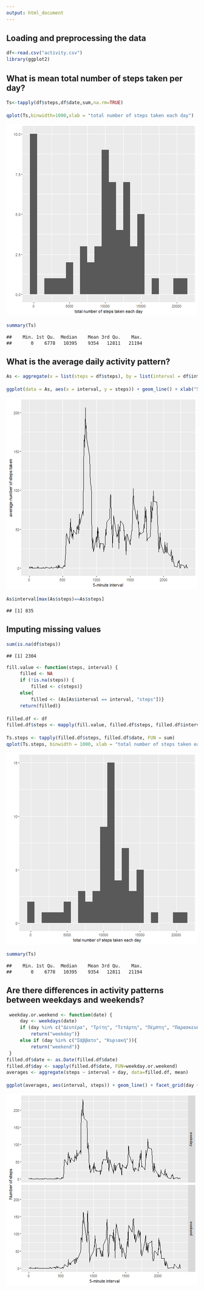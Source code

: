 ```yaml
---
output: html_document
---
```

## Loading and preprocessing the data

```r
df<-read.csv("activity.csv")
library(ggplot2)
```

## What is mean total number of steps taken per day?

```r
Ts<-tapply(df$steps,df$date,sum,na.rm=TRUE)

qplot(Ts,binwidth=1000,xlab = "total number of steps taken each day")
```

![plot of chunk unnamed-chunk-2](figure/unnamed-chunk-2-1.png)

```r
summary(Ts)
```

```
##    Min. 1st Qu.  Median    Mean 3rd Qu.    Max. 
##       0    6778   10395    9354   12811   21194
```
## What is the average daily activity pattern?

```r
As <- aggregate(x = list(steps = df$steps), by = list(interval = df$interval),FUN = mean, na.rm = TRUE)

ggplot(data = As, aes(x = interval, y = steps)) + geom_line() + xlab("5-minute interval") + ylab("average number of steps taken")
```

![plot of chunk unnamed-chunk-3](figure/unnamed-chunk-3-1.png)

```r
As$interval[max(As$steps)==As$steps]
```

```
## [1] 835
```
## Imputing missing values

```r
sum(is.na(df$steps))
```

```
## [1] 2304
```

```r
fill.value <- function(steps, interval) {
     filled <- NA
     if (!is.na(steps)) {
         filled <- c(steps)}
     else{
         filled <- (As[As$interval == interval, "steps"])}
     return(filled)}

filled.df <- df
filled.df$steps <- mapply(fill.value, filled.df$steps, filled.df$interval)

Ts.steps <- tapply(filled.df$steps, filled.df$date, FUN = sum)
qplot(Ts.steps, binwidth = 1000, xlab = "total number of steps taken each day")
```

![plot of chunk unnamed-chunk-4](figure/unnamed-chunk-4-1.png)

```r
summary(Ts)
```

```
##    Min. 1st Qu.  Median    Mean 3rd Qu.    Max. 
##       0    6778   10395    9354   12811   21194
```
## Are there differences in activity patterns between weekdays and weekends?

```r
 weekday.or.weekend <- function(date) {
     day <- weekdays(date)
     if (day %in% c("Δευτέρα", "Τρίτη", "Τετάρτη", "Πέμπτη", "Παρασκευή")){
         return("weekday")}
     else if (day %in% c("Σάββατο", "Κυριακή")){ 
         return("weekend")}
 }
filled.df$date <- as.Date(filled.df$date)
filled.df$day <- sapply(filled.df$date, FUN=weekday.or.weekend)
averages <- aggregate(steps ~ interval + day, data=filled.df, mean)

ggplot(averages, aes(interval, steps)) + geom_line() + facet_grid(day ~ .) + xlab("5-minute interval") + ylab("Number of steps")
```

![plot of chunk unnamed-chunk-5](figure/unnamed-chunk-5-1.png)
